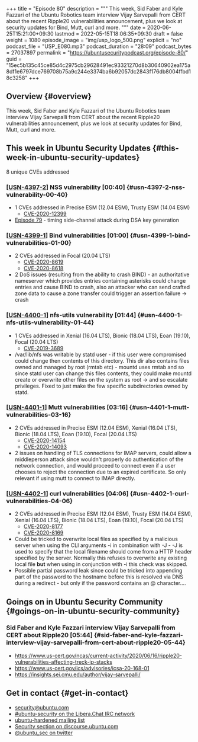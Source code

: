 +++
title = "Episode 80"
description = """
  This week, Sid Faber and Kyle Fazzari of the Ubuntu Robotics team interview
  Vijay Sarvepalli from CERT about the recent Ripple20 vulnerabilities
  announcement, plus we look at security updates for Bind, Mutt, curl and
  more.
  """
date = 2020-06-25T15:21:00+09:30
lastmod = 2022-05-15T18:06:35+09:30
draft = false
weight = 1080
episode_image = "img/usp_logo_500.png"
explicit = "no"
podcast_file = "USP_E080.mp3"
podcast_duration = "28:09"
podcast_bytes = 27037897
permalink = "https://ubuntusecuritypodcast.org/episode-80/"
guid = "15ec5b135c45ce85d4c2975cb29628491ec93321270d8b30640902ea175a8df1e6797dce769708b75a9c244e3374ba6b92057dc2843f176db8004ffbd18c3258"
+++

## Overview {#overview}

This week, Sid Faber and Kyle Fazzari of the Ubuntu Robotics team interview
Vijay Sarvepalli from CERT about the recent Ripple20 vulnerabilities
announcement, plus we look at security updates for Bind, Mutt, curl and
more.


## This week in Ubuntu Security Updates {#this-week-in-ubuntu-security-updates}

8 unique CVEs addressed


### [[USN-4397-2](https://usn.ubuntu.com/4397-2/)] NSS vulnerability [00:40] {#usn-4397-2-nss-vulnerability-00-40}

-   1 CVEs addressed in Precise ESM (12.04 ESM), Trusty ESM (14.04 ESM)
    -   [CVE-2020-12399](https://ubuntu.com/security/CVE-2020-12399) <!-- medium -->
-   [Episode 79](https://ubuntusecuritypodcast.org/episode-79/) - timing side-channel attack during DSA key generation


### [[USN-4399-1](https://usn.ubuntu.com/4399-1/)] Bind vulnerabilities [01:00] {#usn-4399-1-bind-vulnerabilities-01-00}

-   2 CVEs addressed in Focal (20.04 LTS)
    -   [CVE-2020-8619](https://ubuntu.com/security/CVE-2020-8619) <!-- medium -->
    -   [CVE-2020-8618](https://ubuntu.com/security/CVE-2020-8618) <!-- medium -->
-   2 DoS issues (resulting from the ability to crash BIND) - an
    authoritative nameserver which provides entries containing asterisks
    could change entries and cause BIND to crash, also an attacker who can
    send crafted zone data to cause a zone transfer could trigger an
    assertion failure -&gt; crash


### [[USN-4400-1](https://usn.ubuntu.com/4400-1/)] nfs-utils vulnerability [01:44] {#usn-4400-1-nfs-utils-vulnerability-01-44}

-   1 CVEs addressed in Xenial (16.04 LTS), Bionic (18.04 LTS), Eoan (19.10), Focal (20.04 LTS)
    -   [CVE-2019-3689](https://ubuntu.com/security/CVE-2019-3689) <!-- low -->
-   /var/lib/nfs was writable by statd user - if this user were compromised
    could change then contents of this directory. This dir also contains
    files owned and managed by root (rmtab etc) - mountd uses rmtab and so
    since statd user can change this files contents, they could make mountd
    create or overwrite other files on the system as root -&gt; and so escalate
    privileges. Fixed to just make the few specific subdirectories owned by
    statd.


### [[USN-4401-1](https://usn.ubuntu.com/4401-1/)] Mutt vulnerabilities [03:16] {#usn-4401-1-mutt-vulnerabilities-03-16}

-   2 CVEs addressed in Precise ESM (12.04 ESM), Xenial (16.04 LTS), Bionic (18.04 LTS), Eoan (19.10), Focal (20.04 LTS)
    -   [CVE-2020-14154](https://ubuntu.com/security/CVE-2020-14154) <!-- low -->
    -   [CVE-2020-14093](https://ubuntu.com/security/CVE-2020-14093) <!-- medium -->
-   2 issues on handling of TLS connections for IMAP servers, could allow a
    middleperson attack since wouldn't properly do authentication of the
    network connection, and would proceed to connect even if a user chooses
    to reject the connection due to an expired certificate. So only relevant
    if using mutt to connect to IMAP directly.


### [[USN-4402-1](https://usn.ubuntu.com/4402-1/)] curl vulnerabilities [04:06] {#usn-4402-1-curl-vulnerabilities-04-06}

-   2 CVEs addressed in Precise ESM (12.04 ESM), Trusty ESM (14.04 ESM), Xenial (16.04 LTS), Bionic (18.04 LTS), Eoan (19.10), Focal (20.04 LTS)
    -   [CVE-2020-8177](https://ubuntu.com/security/CVE-2020-8177) <!-- medium -->
    -   [CVE-2020-8169](https://ubuntu.com/security/CVE-2020-8169) <!-- medium -->
-   Could be tricked to overwrite local files as
    specified by a malicious server when using the CLI arguments -i in
    combination with -J - -J is used to specify that the local filename
    should come from a HTTP header specified by the server. Normally this
    refuses to overwrite any existing local file **but** when using in
    conjunction with -i this check was skipped.
-   Possible partial password leak since could be tricked into appending part
    of the password to the hostname before this is resolved via DNS during a
    redirect - but only if the password contains an @ character....


## Goings on in Ubuntu Security Community {#goings-on-in-ubuntu-security-community}


### Sid Faber and Kyle Fazzari interview Vijay Sarvepalli from CERT about Ripple20 [05:44] {#sid-faber-and-kyle-fazzari-interview-vijay-sarvepalli-from-cert-about-ripple20-05-44}

-   <https://www.us-cert.gov/ncas/current-activity/2020/06/16/ripple20-vulnerabilities-affecting-treck-ip-stacks>
-   <https://www.us-cert.gov/ics/advisories/icsa-20-168-01>
-   <https://insights.sei.cmu.edu/author/vijay-sarvepalli/>


## Get in contact {#get-in-contact}

-   [security@ubuntu.com](mailto:security@ubuntu.com)
-   [#ubuntu-security on the Libera.Chat IRC network](https://libera.chat)
-   [ubuntu-hardened mailing list](https://lists.ubuntu.com/mailman/listinfo/ubuntu-hardened)
-   [Security section on discourse.ubuntu.com](https://discourse.ubuntu.com/c/security)
-   [@ubuntu_sec on twitter](https://twitter.com/ubuntu_sec)